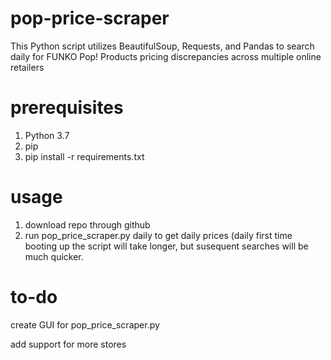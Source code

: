 # pop-price-scraper
This Python script utilizes BeautifulSoup, Requests, and Pandas to search daily for FUNKO Pop! Products pricing discrepancies across multiple online retailers

# prerequisites
1. Python 3.7
2. pip
3. pip install -r requirements.txt

# usage
1. download repo through github
2. run pop_price_scraper.py daily to get daily prices (daily first time booting up the script will take longer,
   but susequent searches will be much quicker. 
   
# to-do
create GUI for pop_price_scraper.py

add support for more stores
